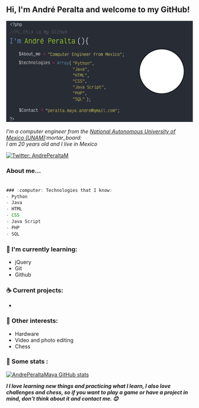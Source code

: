 <h2> Hi, I'm André Peralta and welcome to my GitHub!</h2>

![head.png](https://raw.githubusercontent.com/AndrePeraltaMaya/AndrePeraltaMaya/main/github%20banner.png)

<p><em>I'm a computer engineer from the <a href="https://www.unam.mx/"> National Autonomous University of Mexico (UNAM)</a>:mortar_board:
<br> I am 20 years old and I live in Mexico </p></em>

[![Twitter: AndrePeraltaM](https://img.shields.io/twitter/follow/AndrePeraltaM?style=social)](https://twitter.com/AndrePeraltaM)

### About me...  
```javascript

### :computer: Technologies that I know:
- Python
- Java
- HTML
- CSS
- Java Script 
- PHP
- SQL


```

### :closed_book: I'm currently learning:
- jQuery
- Git
- Github

### :coffee: Current projects:
-


### :tada: Other interests:
- Hardware
- Video and photo editing
- Chess

### :floppy_disk: Some stats :
[![AndrePeraltaMaya GitHub stats](https://github-readme-stats.vercel.app/api?username=AndrePeraltaMaya)](https://github.com/AndrePeraltaMaya/github-readme-stats)

<em><b>I I love learning new things and practicing what I learn, I also love challenges and chess, so if you want to play a game or have a project in mind, don't think about it and contact me. :blush: </b></em>


